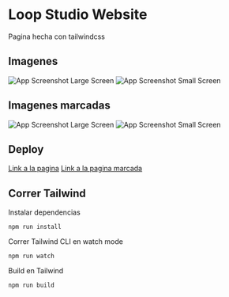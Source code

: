 # Loop Studio Website

Pagina hecha con tailwindcss

## Imagenes

![App Screenshot Large Screen](https://i.imgur.com/G2JrGjo.png)
![App Screenshot Small Screen](https://i.imgur.com/gjxYVMy.png)

## Imagenes marcadas

![App Screenshot Large Screen](https://i.imgur.com/1T7kZfO.png)
![App Screenshot Small Screen](https://i.imgur.com/4Btyokm.png)

## Deploy

[Link a la pagina]()
[Link a la pagina marcada](https://64ea6c1ef3c77074712dcaf3--inspiring-truffle-789b4f.netlify.app/)

## Correr Tailwind

Instalar dependencias

```
npm run install
```

Correr Tailwind CLI en watch mode

```
npm run watch
```

Build en Tailwind

```
npm run build
```
